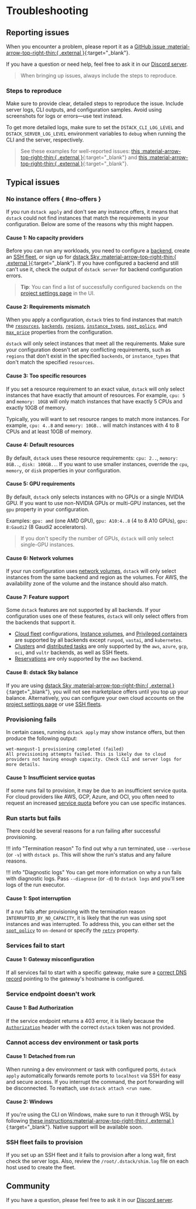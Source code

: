 # Troubleshooting

## Reporting issues

When you encounter a problem, please report it as
a [GitHub issue :material-arrow-top-right-thin:{ .external }](https://github.com/dstackai/dstack/issues/new/choose){:target="_blank"}.

If you have a question or need help, feel free to ask it in our [Discord server](https://discord.gg/u8SmfwPpMd).

> When bringing up issues, always include the steps to reproduce.

### Steps to reproduce

Make sure to provide clear, detailed steps to reproduce the issue. 
Include server logs, CLI outputs, and configuration samples. Avoid using screenshots for logs or errors—use text instead. 

To get more detailed logs, make sure to set the `DSTACK_CLI_LOG_LEVEL` and `DSTACK_SERVER_LOG_LEVEL` 
environment variables to `debug` when running the CLI and the server, respectively.

> See these examples for well-reported issues: [this :material-arrow-top-right-thin:{ .external }](https://github.com/dstackai/dstack/issues/1640){:target="_blank"}
and [this :material-arrow-top-right-thin:{ .external }](https://github.com/dstackai/dstack/issues/1551){:target="_blank"}.

## Typical issues

### No instance offers { #no-offers }
[//]: # (NOTE: This section is referenced in the CLI. Do not change its URL.)

If you run `dstack apply` and don't see any instance offers, it means that
`dstack` could not find instances that match the requirements in your configuration.
Below are some of the reasons why this might happen.

#### Cause 1: No capacity providers

Before you can run any workloads, you need to configure a [backend](../concepts/backends.md),
create an [SSH fleet](../concepts/fleets.md#ssh), or sign up for
[dstack Sky :material-arrow-top-right-thin:{ .external }](https://sky.dstack.ai){:target="_blank"}.
If you have configured a backend and still can't use it, check the output of `dstack server`
for backend configuration errors.

> **Tip**: You can find a list of successfully configured backends
> on the [project settings page](../guides/administration.md#backends) in the UI.

#### Cause 2: Requirements mismatch

When you apply a configuration, `dstack` tries to find instances that match the
[`resources`](../reference/dstack.yml/task.md#resources),
[`backends`](../reference/dstack.yml/task.md#backends),
[`regions`](../reference/dstack.yml/task.md#regions),
[`instance_types`](../reference/dstack.yml/task.md#instance_types),
[`spot_policy`](../reference/dstack.yml/task.md#spot_policy),
and [`max_price`](../reference/dstack.yml/task.md#max_price)
properties from the configuration.

`dstack` will only select instances that meet all the requirements.
Make sure your configuration doesn't set any conflicting requirements, such as
`regions` that don't exist in the specified `backends`, or `instance_types` that
don't match the specified `resources`.

#### Cause 3: Too specific resources

If you set a resource requirement to an exact value, `dstack` will only select instances
that have exactly that amount of resources. For example, `cpu: 5` and `memory: 10GB` will only
match instances that have exactly 5 CPUs and exactly 10GB of memory.

Typically, you will want to set resource ranges to match more instances.
For example, `cpu: 4..8` and `memory: 10GB..` will match instances with 4 to 8 CPUs
and at least 10GB of memory.

#### Cause 4: Default resources

By default, `dstack` uses these resource requirements:
`cpu: 2..`, `memory: 8GB..`, `disk: 100GB..`.
If you want to use smaller instances, override the `cpu`, `memory`, or `disk`
properties in your configuration.

#### Cause 5: GPU requirements

By default, `dstack` only selects instances with no GPUs or a single NVIDIA GPU.
If you want to use non-NVIDIA GPUs or multi-GPU instances, set the `gpu` property
in your configuration.

Examples: `gpu: amd` (one AMD GPU), `gpu: A10:4..8` (4 to 8 A10 GPUs),
`gpu: 8:Gaudi2` (8 Gaudi2 accelerators).

> If you don't specify the number of GPUs, `dstack` will only select single-GPU instances.

#### Cause 6: Network volumes

If your run configuration uses [network volumes](../concepts/volumes.md#network-volumes),
`dstack` will only select instances from the same backend and region as the volumes.
For AWS, the availability zone of the volume and the instance should also match.

#### Cause 7: Feature support

Some `dstack` features are not supported by all backends. If your configuration uses
one of these features, `dstack` will only select offers from the backends that support it.

- [Cloud fleet](../concepts/fleets.md#cloud) configurations,
  [Instance volumes](../concepts/volumes.md#instance-volumes),
  and [Privileged containers](../reference/dstack.yml/dev-environment.md#privileged)
  are supported by all backends except `runpod`, `vastai`, and `kubernetes`.
- [Clusters](../concepts/fleets.md#cloud-placement)
  and [distributed tasks](../concepts/tasks.md#distributed-tasks)
  are only supported by the `aws`, `azure`, `gcp`, `oci`, and `vultr` backends,
  as well as SSH fleets.
- [Reservations](../reference/dstack.yml/fleet.md#reservation)
  are only supported by the `aws` backend.

#### Cause 8: dstack Sky balance

If you are using
[dstack Sky :material-arrow-top-right-thin:{ .external }](https://sky.dstack.ai){:target="_blank"},
you will not see marketplace offers until you top up your balance.
Alternatively, you can configure your own cloud accounts
on the [project settings page](../guides/administration.md#backends)
or use [SSH fleets](../concepts/fleets.md#ssh).

### Provisioning fails

In certain cases, running `dstack apply` may show instance offers,
but then produce the following output:

```shell
wet-mangust-1 provisioning completed (failed)
All provisioning attempts failed. This is likely due to cloud providers not having enough capacity. Check CLI and server logs for more details.
```

#### Cause 1: Insufficient service quotas

If some runs fail to provision, it may be due to an insufficient service quota. For cloud providers like AWS, GCP,
Azure, and OCI, you often need to request an increased [service quota](protips.md#service-quotas) before you can use
specific instances.

### Run starts but fails

There could be several reasons for a run failing after successful provisioning. 

!!! info "Termination reason"
    To find out why a run terminated, use `--verbose` (or `-v`) with `dstack ps`.
    This will show the run's status and any failure reasons.

!!! info "Diagnostic logs"
    You can get more information on why a run fails with diagnostic logs.
    Pass `--diagnose` (or `-d`) to `dstack logs` and you'll see logs of the run executor.

#### Cause 1: Spot interruption

If a run fails after provisioning with the termination reason `INTERRUPTED_BY_NO_CAPACITY`, it is likely that the run
was using spot instances and was interrupted. To address this, you can either set the
[`spot_policy`](../reference/dstack.yml/task.md#spot_policy) to `on-demand` or specify the 
[`retry`](../reference/dstack.yml/task.md#retry) property.

[//]: # (#### Other)
[//]: # (TODO: Explain how to get the shim logs)

### Services fail to start

#### Cause 1: Gateway misconfiguration

If all services fail to start with a specific gateway, make sure a
[correct DNS record](../concepts/gateways.md#update-dns-records)
pointing to the gateway's hostname is configured.

### Service endpoint doesn't work 

#### Cause 1: Bad Authorization

If the service endpoint returns a 403 error, it is likely because the [`Authorization`](../concepts/services.md#access-the-endpoint) 
header with the correct `dstack` token was not provided.

[//]: # (#### Other)
[//]: # (TODO: Explain how to get the gateway logs)

### Cannot access dev environment or task ports

#### Cause 1: Detached from run

When running a dev environment or task with configured ports, `dstack apply` 
automatically forwards remote ports to `localhost` via SSH for easy and secure access.
If you interrupt the command, the port forwarding will be disconnected. To reattach, use `dstack attach <run name`.

#### Cause 2: Windows

If you're using the CLI on Windows, make sure to run it through WSL by following [these instructions:material-arrow-top-right-thin:{ .external }](https://github.com/dstackai/dstack/issues/1644#issuecomment-2321559265){:target="_blank"}. 
Native support will be available soon.

### SSH fleet fails to provision

If you set up an SSH fleet and it fails to provision after a long wait, first check the server logs. 
Also, review the  `/root/.dstack/shim.log` file on each host used to create the fleet.

## Community

If you have a question, please feel free to ask it in our [Discord server](https://discord.gg/u8SmfwPpMd).
